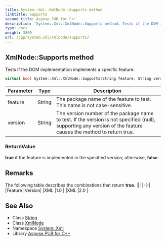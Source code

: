 ```yaml
---
title: System::Xml::XmlNode::Supports method
linktitle: Supports
second_title: Aspose.PUB for C++
description: 'System::Xml::XmlNode::Supports method. Tests if the DOM implementation implements a specific feature in C++.'
type: docs
weight: 3800
url: /cpp/system.xml/xmlnode/supports/
---
```

## XmlNode::Supports method


Tests if the DOM implementation implements a specific feature.

```cpp
virtual bool System::Xml::XmlNode::Supports(String feature, String version)
```


| Parameter | Type | Description |
| --- | --- | --- |
| feature | String | The package name of the feature to test. This name is not case-sensitive. |
| version | String | The version number of the package name to test. If the version is not specified (null), supporting any version of the feature causes the method to return true. |

### ReturnValue

**true** if the feature is implemented in the specified version; otherwise, **false**.
## Remarks



The following table describes the combinations that return **true**. |||
|-|-|
|Feature |Version|
|XML |1.0 |
|XML |2.0 |

## See Also

* Class [String](../../../system/string/)
* Class [XmlNode](../)
* Namespace [System::Xml](../../)
* Library [Aspose.PUB for C++](../../../)
